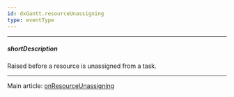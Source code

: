 ```yaml
---
id: dxGantt.resourceUnassigning
type: eventType
---
```

---
##### shortDescription
Raised before a resource is unassigned from a task.

---
Main article: [onResourceUnassigning](/api-reference/10%20UI%20Components/dxGantt/1%20Configuration/onResourceUnassigning.md '/Documentation/ApiReference/UI_Components/dxGantt/Configuration/#onResourceUnassigning')